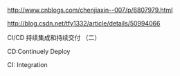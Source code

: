 http://www.cnblogs.com/chenjiaxin--007/p/6807979.html

http://blog.csdn.net/tfy1332/article/details/50994066


CI/CD 持续集成和持续交付 （二）

CD:Continuely Deploy

CI: Integration